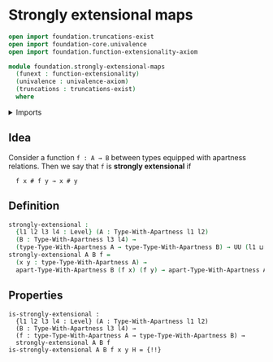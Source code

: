 # Strongly extensional maps

```agda
open import foundation.truncations-exist
open import foundation-core.univalence
open import foundation.function-extensionality-axiom

module foundation.strongly-extensional-maps
  (funext : function-extensionality)
  (univalence : univalence-axiom)
  (truncations : truncations-exist)
  where
```

<details><summary>Imports</summary>

```agda
open import foundation.apartness-relations funext univalence truncations
open import foundation.universe-levels
```

</details>

## Idea

Consider a function `f : A → B` between types equipped with apartness relations.
Then we say that `f` is **strongly extensional** if

```text
  f x # f y → x # y
```

## Definition

```agda
strongly-extensional :
  {l1 l2 l3 l4 : Level} (A : Type-With-Apartness l1 l2)
  (B : Type-With-Apartness l3 l4) →
  (type-Type-With-Apartness A → type-Type-With-Apartness B) → UU (l1 ⊔ l2 ⊔ l4)
strongly-extensional A B f =
  (x y : type-Type-With-Apartness A) →
  apart-Type-With-Apartness B (f x) (f y) → apart-Type-With-Apartness A x y
```

## Properties

```text
is-strongly-extensional :
  {l1 l2 l3 l4 : Level} (A : Type-With-Apartness l1 l2)
  (B : Type-With-Apartness l3 l4) →
  (f : type-Type-With-Apartness A → type-Type-With-Apartness B) →
  strongly-extensional A B f
is-strongly-extensional A B f x y H = {!!}
```
